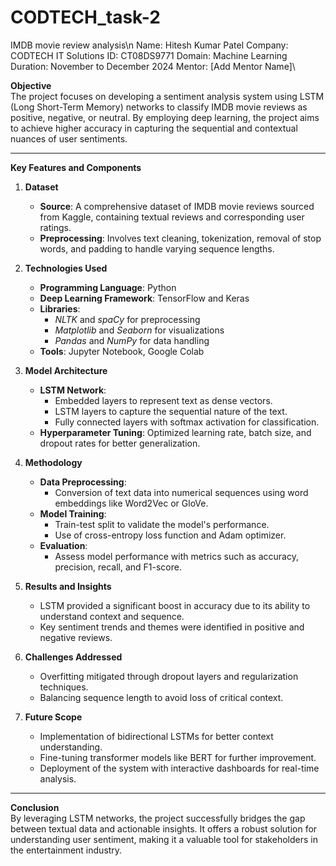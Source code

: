 # CODTECH_task-2
IMDB movie review analysis\n
Name: Hitesh Kumar Patel
Company: CODTECH IT Solutions
ID: CT08DS9771
Domain: Machine Learning
Duration: November to December 2024
Mentor: [Add Mentor Name]\


**Objective**  
The project focuses on developing a sentiment analysis system using LSTM (Long Short-Term Memory) networks to classify IMDB movie reviews as positive, negative, or neutral. By employing deep learning, the project aims to achieve higher accuracy in capturing the sequential and contextual nuances of user sentiments.  

---

**Key Features and Components**  

1. **Dataset**  
   - **Source**: A comprehensive dataset of IMDB movie reviews sourced from Kaggle, containing textual reviews and corresponding user ratings.
   - **Preprocessing**: Involves text cleaning, tokenization, removal of stop words, and padding to handle varying sequence lengths.  

2. **Technologies Used**  
   - **Programming Language**: Python  
   - **Deep Learning Framework**: TensorFlow and Keras
   - **Libraries**:   
     - *NLTK* and *spaCy* for preprocessing   
     - *Matplotlib* and *Seaborn* for visualizations   
     - *Pandas* and *NumPy* for data handling  
   - **Tools**: Jupyter Notebook, Google Colab 

3. **Model Architecture**  
   - **LSTM Network**:  
     - Embedded layers to represent text as dense vectors.  
     - LSTM layers to capture the sequential nature of the text.  
     - Fully connected layers with softmax activation for classification.  
   - **Hyperparameter Tuning**: Optimized learning rate, batch size, and dropout rates for better generalization.  

4. **Methodology**  
   - **Data Preprocessing**:  
     - Conversion of text data into numerical sequences using word embeddings like Word2Vec or GloVe.  
   - **Model Training**:  
     - Train-test split to validate the model's performance.  
     - Use of cross-entropy loss function and Adam optimizer.  
   - **Evaluation**:  
     - Assess model performance with metrics such as accuracy, precision, recall, and F1-score.  

5. **Results and Insights**  
   - LSTM provided a significant boost in accuracy due to its ability to understand context and sequence.  
   - Key sentiment trends and themes were identified in positive and negative reviews.  

6. **Challenges Addressed**  
   - Overfitting mitigated through dropout layers and regularization techniques.  
   - Balancing sequence length to avoid loss of critical context.  

7. **Future Scope**  
   - Implementation of bidirectional LSTMs for better context understanding.  
   - Fine-tuning transformer models like BERT for further improvement.  
   - Deployment of the system with interactive dashboards for real-time analysis.  

---

**Conclusion**  
By leveraging LSTM networks, the project successfully bridges the gap between textual data and actionable insights. It offers a robust solution for understanding user sentiment, making it a valuable tool for stakeholders in the entertainment industry.
